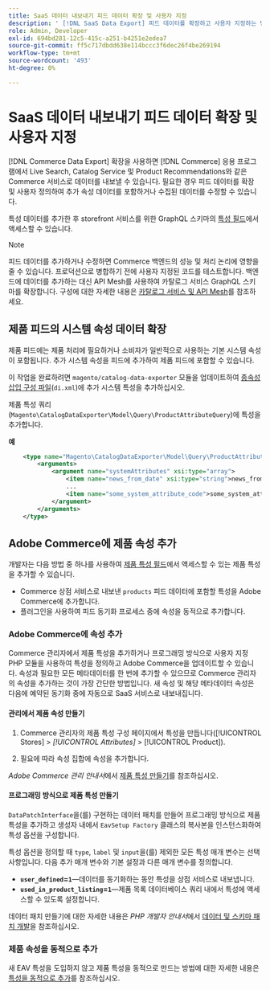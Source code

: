 ```yaml
---
title: SaaS 데이터 내보내기 피드 데이터 확장 및 사용자 지정
description: ' [!DNL SaaS Data Export] 피드 데이터를 확장하고 사용자 지정하는 방법을 알아봅니다.'
role: Admin, Developer
exl-id: 694bd281-12c5-415c-a251-b4251e2edea7
source-git-commit: ff5c717dbdd638e114bccc3f6dec26f4be269194
workflow-type: tm+mt
source-wordcount: '493'
ht-degree: 0%

---
```


# SaaS 데이터 내보내기 피드 데이터 확장 및 사용자 지정

[!DNL Commerce Data Export] 확장을 사용하면 [!DNL Commerce] 응용 프로그램에서 Live Search, Catalog Service 및 Product Recommendations와 같은 Commerce 서비스로 데이터를 내보낼 수 있습니다. 필요한 경우 피드 데이터를 확장 및 사용자 정의하여 추가 속성 데이터를 포함하거나 수집된 데이터를 수정할 수 있습니다.

특성 데이터를 추가한 후 storefront 서비스를 위한 GraphQL 스키마의 [특성 필드](https://developer.adobe.com/commerce/webapi/graphql/schema/catalog-service/queries/products/#productviewattribute-type)에서 액세스할 수 있습니다.

>[!NOTE]
>
>피드 데이터를 추가하거나 수정하면 Commerce 백엔드의 성능 및 처리 논리에 영향을 줄 수 있습니다. 프로덕션으로 병합하기 전에 사용자 지정된 코드를 테스트합니다. 백엔드에 데이터를 추가하는 대신 API Mesh를 사용하여 카탈로그 서비스 GraphQL 스키마를 확장합니다. 구성에 대한 자세한 내용은 [카탈로그 서비스 및 API Mesh](../catalog-service/mesh.md)를 참조하세요.

## 제품 피드의 시스템 속성 데이터 확장

제품 피드에는 제품 처리에 필요하거나 소비자가 일반적으로 사용하는 기본 시스템 속성이 포함됩니다. 추가 시스템 속성을 피드에 추가하여 제품 피드에 포함할 수 있습니다.

이 작업을 완료하려면 `magento/catalog-data-exporter` 모듈을 업데이트하여 [종속성 삽입 구성 파일](https://developer.adobe.com/commerce/php/development/build/dependency-injection-file/)&#x200B;(`di.xml`)에 추가 시스템 특성을 추가하십시오.

제품 특성 쿼리(`Magento\CatalogDataExporter\Model\Query\ProductAttributeQuery`)에 특성을 추가합니다.

**예**

```xml
    <type name="Magento\CatalogDataExporter\Model\Query\ProductAttributeQuery">
        <arguments>
            <argument name="systemAttributes" xsi:type="array">
                <item name="news_from_date" xsi:type="string">news_from_date</item>
                ...
                <item name="some_system_attribute_code">some_system_attribute_code</item>
            </argument>
        </arguments>
    </type>
```

## Adobe Commerce에 제품 속성 추가

개발자는 다음 방법 중 하나를 사용하여 [제품 특성 필드](https://developer.adobe.com/commerce/webapi/graphql/schema/catalog-service/queries/products/#output-fields)에서 액세스할 수 있는 제품 특성을 추가할 수 있습니다.

- Commerce 상점 서비스로 내보낸 `products` 피드 데이터에 포함할 특성을 Adobe Commerce에 추가합니다.
- 플러그인을 사용하여 피드 동기화 프로세스 중에 속성을 동적으로 추가합니다.

### Adobe Commerce에 속성 추가

Commerce 관리자에서 제품 특성을 추가하거나 프로그래밍 방식으로 사용자 지정 PHP 모듈을 사용하여 특성을 정의하고 Adobe Commerce을 업데이트할 수 있습니다. 속성과 필요한 모든 메타데이터를 한 번에 추가할 수 있으므로 Commerce 관리자의 속성을 추가하는 것이 가장 간단한 방법입니다. 새 속성 및 해당 메타데이터 속성은 다음에 예약된 동기화 중에 자동으로 SaaS 서비스로 내보내집니다.

#### 관리에서 제품 속성 만들기

1. Commerce 관리자의 제품 특성 구성 페이지에서 특성을 만듭니다([!UICONTROL Stores] > *[!UICONTROL Attributes]* > [!UICONTROL Product]).

1. 필요에 따라 속성 집합에 속성을 추가합니다.

*Adobe Commerce 관리 안내서*&#x200B;에서 [제품 특성 만들기](https://experienceleague.adobe.com/en/docs/commerce-admin/catalog/product-attributes/create/attribute-product-create)를 참조하십시오.

#### 프로그래밍 방식으로 제품 특성 만들기

`DataPatchInterface`을(를) 구현하는 데이터 패치를 만들어 프로그래밍 방식으로 제품 특성을 추가하고 생성자 내에서 `EavSetup Factory` 클래스의 복사본을 인스턴스화하여 특성 옵션을 구성합니다.

특성 옵션을 정의할 때 `type`, `label` 및 `input`을(를) 제외한 모든 특성 매개 변수는 선택 사항입니다. 다음 추가 매개 변수와 기본 설정과 다른 매개 변수를 정의합니다.

- **`user_defined`=`1`**—데이터를 동기화하는 동안 특성을 상점 서비스로 내보냅니다.
- **`used_in_product_listing`=`1`**—제품 목록 데이터베이스 쿼리 내에서 특성에 액세스할 수 있도록 설정합니다.

데이터 패치 만들기에 대한 자세한 내용은 *PHP 개발자 안내서*&#x200B;에서 [데이터 및 스키마 패치 개발](https://developer.adobe.com/commerce/php/development/components/declarative-schema/patches/)을 참조하십시오.

### 제품 속성을 동적으로 추가

새 EAV 특성을 도입하지 않고 제품 특성을 동적으로 만드는 방법에 대한 자세한 내용은 [특성을 동적으로 추가](add-attribute-dynamically.md)를 참조하십시오.
